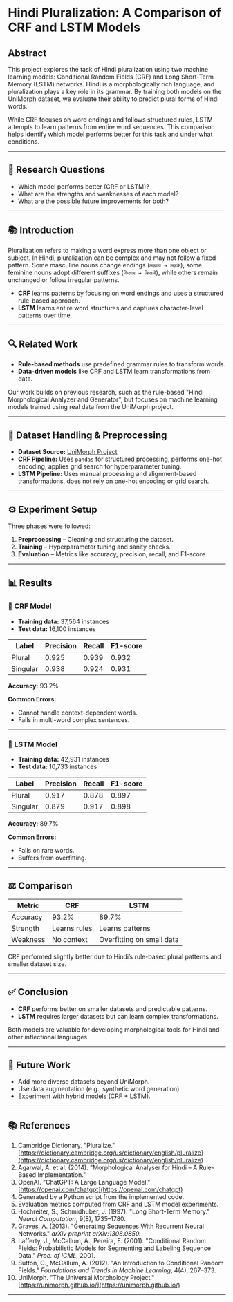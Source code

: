 # Hindi Pluralization: A Comparison of CRF and LSTM Models

## Abstract

This project explores the task of Hindi pluralization using two machine learning models: Conditional Random Fields (CRF) and Long Short-Term Memory (LSTM) networks. Hindi is a morphologically rich language, and pluralization plays a key role in its grammar. By training both models on the UniMorph dataset, we evaluate their ability to predict plural forms of Hindi words.

While CRF focuses on word endings and follows structured rules, LSTM attempts to learn patterns from entire word sequences. This comparison helps identify which model performs better for this task and under what conditions.

---

## 🧪 Research Questions

- Which model performs better (CRF or LSTM)?
- What are the strengths and weaknesses of each model?
- What are the possible future improvements for both?

---

## 📚 Introduction

Pluralization refers to making a word express more than one object or subject. In Hindi, pluralization can be complex and may not follow a fixed pattern. Some masculine nouns change endings (`लड़का → लड़के`), some feminine nouns adopt different suffixes (`किताब → किताबें`), while others remain unchanged or follow irregular patterns.

- **CRF** learns patterns by focusing on word endings and uses a structured rule-based approach.
- **LSTM** learns entire word structures and captures character-level patterns over time.

---

## 🔍 Related Work

- **Rule-based methods** use predefined grammar rules to transform words.
- **Data-driven models** like CRF and LSTM learn transformations from data.

Our work builds on previous research, such as the rule-based "Hindi Morphological Analyzer and Generator", but focuses on machine learning models trained using real data from the UniMorph project.

---

## 📁 Dataset Handling & Preprocessing

- **Dataset Source:** [UniMorph Project](https://unimorph.github.io/)
- **CRF Pipeline:** Uses `pandas` for structured processing, performs one-hot encoding, applies grid search for hyperparameter tuning.
- **LSTM Pipeline:** Uses manual processing and alignment-based transformations, does not rely on one-hot encoding or grid search.

---

## ⚙️ Experiment Setup

Three phases were followed:
1. **Preprocessing** – Cleaning and structuring the dataset.
2. **Training** – Hyperparameter tuning and sanity checks.
3. **Evaluation** – Metrics like accuracy, precision, recall, and F1-score.

---

## 📊 Results

### 🔷 CRF Model

- **Training data:** 37,564 instances
- **Test data:** 16,100 instances

| Label     | Precision | Recall | F1-score |
|-----------|-----------|--------|----------|
| Plural    | 0.925     | 0.939  | 0.932    |
| Singular  | 0.938     | 0.924  | 0.931    |

**Accuracy:** 93.2%

**Common Errors:**
- Cannot handle context-dependent words.
- Fails in multi-word complex sentences.

---

### 🔶 LSTM Model

- **Training data:** 42,931 instances
- **Test data:** 10,733 instances

| Label     | Precision | Recall | F1-score |
|-----------|-----------|--------|----------|
| Plural    | 0.917     | 0.878  | 0.897    |
| Singular  | 0.879     | 0.917  | 0.898    |

**Accuracy:** 89.7%

**Common Errors:**
- Fails on rare words.
- Suffers from overfitting.

---

## ⚖️ Comparison

| Metric     | CRF    | LSTM   |
|------------|--------|--------|
| Accuracy   | 93.2%  | 89.7%  |
| Strength   | Learns rules | Learns patterns |
| Weakness   | No context | Overfitting on small data |

CRF performed slightly better due to Hindi’s rule-based plural patterns and smaller dataset size.

---

## ✅ Conclusion

- **CRF** performs better on smaller datasets and predictable patterns.
- **LSTM** requires larger datasets but can learn complex transformations.

Both models are valuable for developing morphological tools for Hindi and other inflectional languages.

---

## 🔮 Future Work

- Add more diverse datasets beyond UniMorph.
- Use data augmentation (e.g., synthetic word generation).
- Experiment with hybrid models (CRF + LSTM).

---

## 📚 References

1. Cambridge Dictionary. "Pluralize." [https://dictionary.cambridge.org/us/dictionary/english/pluralize](https://dictionary.cambridge.org/us/dictionary/english/pluralize)  
2. Agarwal, A. et al. (2014). "Morphological Analyser for Hindi – A Rule-Based Implementation."  
3. OpenAI. "ChatGPT: A Large Language Model." [https://openai.com/chatgpt](https://openai.com/chatgpt)  
4. Generated by a Python script from the implemented code.  
5. Evaluation metrics computed from CRF and LSTM model experiments.  
6. Hochreiter, S., Schmidhuber, J. (1997). "Long Short-Term Memory." *Neural Computation*, 9(8), 1735–1780.  
7. Graves, A. (2013). "Generating Sequences With Recurrent Neural Networks." *arXiv preprint arXiv:1308.0850.*  
8. Lafferty, J., McCallum, A., Pereira, F. (2001). "Conditional Random Fields: Probabilistic Models for Segmenting and Labeling Sequence Data." *Proc. of ICML*, 2001.  
9. Sutton, C., McCallum, A. (2012). "An Introduction to Conditional Random Fields." *Foundations and Trends in Machine Learning*, 4(4), 267–373.  
10. UniMorph. "The Universal Morphology Project." [https://unimorph.github.io/](https://unimorph.github.io/)

---

